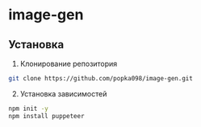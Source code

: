 # image-gen

## Установка
1. Клонирование репозитория
``` bash
git clone https://github.com/popka098/image-gen.git
```
2. Установка зависимостей
``` bash
npm init -y
npm install puppeteer
```
